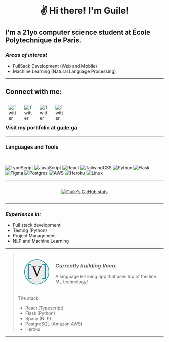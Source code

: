 <div style="width: full; display: flex; align-items: center; justify-content: space-between">
<h1 style="margin:auto;">
✌️ Hi there! I'm Guile!
</h1>
</div>

## I'm a 21yo computer science student at École Polytechnique de Paris.



### *Areas of interest*
- FullSack Development (Web and Mobile)
- Machine Learning (Natural Language Processing)


----


## Connect with me:



[<img align="left" style="margin: 10px;" alt="Twitter" width="30px" src="https://cdn2.iconfinder.com/data/icons/social-media-2285/512/1_Linkedin_unofficial_colored_svg-128.png" />][linkedin]
[<img align="left" style="margin: 10px;" alt="Twitter" width="30px" src="https://cdn2.iconfinder.com/data/icons/social-media-2285/512/1_Instagram_colored_svg_1-128.png" />][instagram]
[<img align="left" style="margin: 10px;" alt="Twitter" width="30px" src="https://cdn2.iconfinder.com/data/icons/social-media-2285/512/1_Twitter_colored_svg-128.png" />][twitter]
[<img align="left" style="margin: 10px;" alt="Twitter" width="30px" src="https://cdn2.iconfinder.com/data/icons/social-media-2285/512/1_Whatsapp2_colored_svg-128.png" />][whatsapp]

<br/>
<br/>
<br/>

### Visit my portifolio at [guile.ga](https://guile.ga)


----

### Languages and Tools

<br/>

![TypeScript](https://img.shields.io/badge/typescript-%23007ACC.svg?style=for-the-badge&logo=typescript&logoColor=white)
![JavaScript](https://img.shields.io/badge/javascript-%23323330.svg?style=for-the-badge&logo=javascript&logoColor=%23F7DF1E)
![React](https://img.shields.io/badge/react-%2320232a.svg?style=for-the-badge&logo=react&logoColor=%2361DAFB)
![TailwindCSS](https://img.shields.io/badge/tailwindcss-%2338B2AC.svg?style=for-the-badge&logo=tailwind-css&logoColor=white)
![Python](https://img.shields.io/badge/python-3670A0?style=for-the-badge&logo=python&logoColor=ffdd54)
![Flask](https://img.shields.io/badge/flask-%23000.svg?style=for-the-badge&logo=flask&logoColor=white)
![Figma](https://img.shields.io/badge/figma-%23F24E1E.svg?style=for-the-badge&logo=figma&logoColor=white)
![Postgres](https://img.shields.io/badge/postgres-%23316192.svg?style=for-the-badge&logo=postgresql&logoColor=white)
![AWS](https://img.shields.io/badge/AWS-%23FF9900.svg?style=for-the-badge&logo=amazon-aws&logoColor=white) 
![Heroku](https://img.shields.io/badge/heroku-%23430098.svg?style=for-the-badge&logo=heroku&logoColor=white)
![Linux](https://img.shields.io/badge/Linux-FCC624?style=for-the-badge&logo=linux&logoColor=black)

<!-- where to get the badges: https://github.com/Ileriayo/markdown-badges -->
----

<span style="width: full; display: flex; justify-content: center;">

[![Guile's GitHub stats](https://github-readme-stats.vercel.app/api?username=guilevieiram&theme=dark&show_icons=true&hide=prs)](https://github.com/anuraghazra/github-readme-stats)

</span>


----
### *Experience in:*
- Full stack development
- Testing (Python)
- Project Management
- NLP and Machine Learning

----





> <span style="display: flex; align-items: center ;">
> <img style="margin: 20px;"alt="Voca" width="80px" src="https://raw.githubusercontent.com/guilevieiram/voca/448a9e0d6abd9822f017e27426172a033bd4264b/frontend/src/assets/nav-logo.svg"/>
> <div>
>
>  ### *Currently building **Voca**:*
>
>  A language learning app that uses top of the line ML technology!
> </div>
> 
> </span>
>
> The stack:
> - React (Typescript)
> - Flask (Python)
> - Spacy (NLP)
> - PostgreSQL (Amazon AWS)
> - Heroku

----

<br />


[github]: https://github.com/guilevieiram
[twitter]: https://twitter.com/guilevieiram
[instagram]: https://instagram.com/guilevieiram
[whatsapp]: https://wa.me/5531998524668
[linkedin]: https://linkedin.com/in/guilhermevieiram
[python]: https://www.python.org/
[jupyter]:https://jupyter.org/
[flask]:https://flask.palletsprojects.com/en/2.0.x/
[sklearn]: https://scikit-learn.org/stable/
[pandas]:https://pandas.pydata.org/ 
[postgresql]: https://www.postgresql.org/
[html]: https://en.wikipedia.org/wiki/HTML5
[linux]: https://ubuntu.com/
[voca]: https://github.com/guilevieiram/voca

